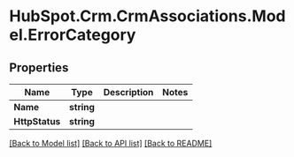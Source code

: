 # HubSpot.Crm.CrmAssociations.Model.ErrorCategory

## Properties

Name | Type | Description | Notes
------------ | ------------- | ------------- | -------------
**Name** | **string** |  | 
**HttpStatus** | **string** |  | 

[[Back to Model list]](../README.md#documentation-for-models) [[Back to API list]](../README.md#documentation-for-api-endpoints) [[Back to README]](../README.md)

